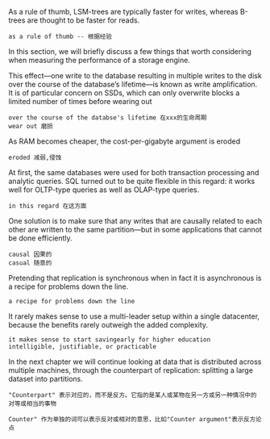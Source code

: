 As a rule of thumb, LSM-trees are typically faster for writes, whereas B-trees are thought to be faster for reads.  
```
as a rule of thumb -- 根据经验
```
In this section, we will briefly discuss a few things that worth considering when measuring the performance of a storage engine.

This effect—one write to the database resulting in multiple writes to the disk over the course of the database’s lifetime—is known as write amplification.
It is of particular concern on SSDs, which can only overwrite blocks a limited number of times before wearing out
```
over the course of the databse's lifetime 在xxx的生命周期
wear out 磨损
```
As RAM becomes cheaper, the cost-per-gigabyte argument is eroded
```
eroded 减弱,侵蚀
```
At first, the same databases were used for both transaction processing and analytic queries. SQL turned out to be quite flexible in this regard: it works well for OLTP-type queries as well as OLAP-type queries.
```
in this regard 在这方面
```
One solution is to make sure that any writes that are causally related to each other are written to the same partition—but in some applications that cannot be done efficiently.
```
causal 因果的
casual 随意的
```
Pretending that replication is synchronous when in fact it is asynchronous is a recipe for problems down the line.
```
a recipe for problems down the line
```
It rarely makes sense to use a multi-leader setup within a single datacenter, because the benefits rarely outweigh the added complexity.
```
it makes sense to start savingearly for higher education
intelligible, justifiable, or practicable
```
In the next chapter we will continue looking at data that is distributed across multiple machines, through the counterpart of replication: splitting a large dataset into partitions.
```
"Counterpart" 表示对应的，而不是反方。它指的是某人或某物在另一方或另一种情况中的对等或相当的事物

Counter" 作为单独的词可以表示反对或相对的意思，比如"Counter argument"表示反方论点
```